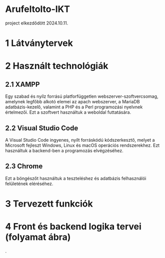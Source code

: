 # Arufeltolto-IKT

project elkezdődött 2024.10.11.

# 1 Látványtervek

# 2 Használt technológiák
## 2.1 XAMPP
Egy szabad és nyílz forrású platforfüggetlen webszerver-szoftvercsomag, amelynek legfőbb alkotó elemei az apach webszerver, a MariaDB adatbázis-kezelő, valamint a PHP és a Perl programozási nyelvnek értelmezői.
Ezt a szoftvert használtuk a weboldal futtatására.
## 2.2 Visual Studio Code
A Visual Studio Code ingyenes, nyílt forráskódú kódszerkesztő, melyet a Microsoft fejleszt Windows, Linux és macOS operációs rendszerekhez.
Ezt használtuk a backend-ben a programozás elvégzéséhez.
## 2.3 Chrome
Ezt a böngészőt használtuk a teszteléshez és adatbázis felhasználói felületének eléréséhez.

# 3 Tervezett funkciók

# 4 Front és backend logika tervei (folyamat ábra)
.